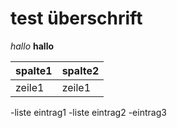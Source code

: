 test überschrift
================
<i>hallo</i>
<b>hallo</b>

spalte1 | spalte2
--------|--------
zeile1  | zeile1

-liste eintrag1
-liste eintrag2
-eintrag3
